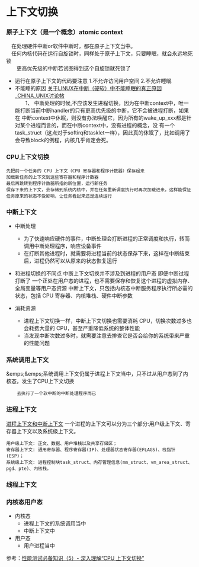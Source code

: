 上下文切换
=============

### 原子上下文（是一个概念）atomic context
&emsp;在处理硬件中断or软件中断时，都在原子上下文当中。<br>
&emsp;任何内核代码在运行自旋锁时，同样处于原子上下文，只要睡眠，就会永远地死锁<br>
&emsp;&emsp;更高优先级的中断若试图得到这个自旋锁就死锁了<br>
- 运行在原子上下文的代码要注意
    1.不允许访问用户空间
    2.不允许睡眠
- 不能睡的原因
[关于LINUX在中断（硬软）中不能睡眠的真正原因 _CHINA_UNIX讨论帖](http://bbs.chinaunix.net/thread-2115820-1-1.html)<br>
&emsp;&emsp;1、 中断处理的时候,不应该发生进程切换，因为在中断context中，唯一能打断当前中断handler的只有更高优先级的中断，它不会被进程打断，如果在 中断context中休眠，则没有办法唤醒它，因为所有的wake_up_xxx都是针对某个进程而言的，而在中断context中，没有进程的概念，没 有一个task_struct（这点对于softirq和tasklet一样），因此真的休眠了，比如调用了会导致block的例程，内核几乎肯定会死。

### CPU上下文切换

    先把前一个任务的 CPU 上下文（CPU 寄存器和程序计数器）保存起来
    加载新任务的上下文到这些寄存器和程序计数器
    最后再跳转到程序计数器所指的新位置，运行新任务
    保存下来的上下文，会存储到系统内核中，并在任务重新调度执行时再次加载进来，这样能保证任务原来的状态不受影响，让任务看起来还是连续运行


### 中断上下文

- 中断处理
    - 为了快速响应硬件的事件，中断处理会打断进程的正常调度和执行，转而调用中断处理程序，响应设备事件
    - 在打断其他进程时，就需要将进程当前的状态保存下来，这样在中断结束后，进程仍然可以从原来的状态恢复运行

- 和进程切换的不同点
    中断上下文切换并不涉及到进程的用户态
    即便中断过程打断了 一个正处在用户态的进程，也不需要保存和恢复这个进程的虚拟内存、全局变量等用户态资源
    中断上下文，只包括内核态中断服务程序执行所必需的状态，包括 CPU 寄存器、内核堆栈、硬件中断参数
- 消耗资源
    -  进程上下文切换一样，中断上下文切换也需要消耗 CPU，切换次数过多也会耗费大量的 CPU，甚至严重降低系统的整体性能
    - 当发现中断次数过多时，就需要注意去排查它是否会给你的系统带来严重的性能问题
       
### 系统调用上下文
&emps;&emps;系统调用上下文仍属于进程上下文当中，只不过从用户态到了内核态，发生了CPU上下文切换
        
        去执行了一个软中断的中断处理程序而已


### 进程上下文
[进程上下文和中断上下文](https://www.cnblogs.com/hustcat/articles/1505618.html?spm=a2c6h.12873639.0.0.3aaf6ab6PFw7y8)
 一个进程的上下文可以分为三个部分:用户级上下文、寄存器上下文以及系统级上下文。
    
    用户级上下文: 正文、数据、用户堆栈以及共享存储区；
    寄存器上下文: 通用寄存器、程序寄存器(IP)、处理器状态寄存器(EFLAGS)、栈指针(ESP)；
    系统级上下文: 进程控制块task_struct、内存管理信息(mm_struct、vm_area_struct、pgd、pte)、内核栈。
    
    
### 线程上下文

### 内核态用户态
- 内核态
    - 进程上下文的系统调用当中
    - 中断上下文中
- 用户态
    - 用户进程当中

参考：[性能测试必备知识（5）- 深入理解“CPU 上下文切换”](https://www.cnblogs.com/poloyy/p/13347635.html)




